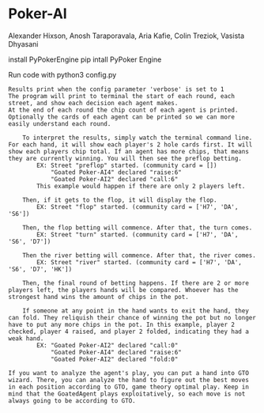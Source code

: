 # Poker-AI
Alexander Hixson, Anosh Taraporavala, Aria Kafie, Colin Treziok, Vasista Dhyasani

install PyPokerEngine
    pip intall PyPoker Engine

Run code with
    python3 config.py

    Results print when the config parameter 'verbose' is set to 1
    The program will print to terminal the start of each round, each street, and show each decision each agent makes. 
    At the end of each round the chip count of each agent is printed.
    Optionally the cards of each agent can be printed so we can more easily understand each round.

        To interpret the results, simply watch the terminal command line. For each hand, it will show each player's 2 hole cards first. It will show each players chip total. If an agent has more chips, that means they are currently winning. You will then see the preflop betting. 
            EX: Street "preflop" started. (community card = [])
                "Goated Poker-AI4" declared "raise:6"
                "Goated Poker-AI2" declared "call:6"
            This example would happen if there are only 2 players left.

        Then, if it gets to the flop, it will display the flop. 
            EX: Street "flop" started. (community card = ['H7', 'DA', 'S6'])

        Then, the flop betting will commence. After that, the turn comes.
            EX: Street "turn" started. (community card = ['H7', 'DA', 'S6', 'D7'])

        Then the river betting will commence. After that, the river comes.
            EX: Street "river" started. (community card = ['H7', 'DA', 'S6', 'D7', 'HK'])
        
        Then, the final round of betting happens. If there are 2 or more players left, the players hands will be compared. Whoever has the strongest hand wins the amount of chips in the pot.

        If someone at any point in the hand wants to exit the hand, they can fold. They reliquish their chance of winning the pot but no longer have to put any more chips in the pot. In this example, player 2 checked, player 4 raised, and player 2 folded, indicating they had a weak hand.
            EX: "Goated Poker-AI2" declared "call:0"
                "Goated Poker-AI4" declared "raise:6"
                "Goated Poker-AI2" declared "fold:0"

    If you want to analyze the agent's play, you can put a hand into GTO wizard. There, you can analyze the hand to figure out the best moves in each position according to GTO, game theory optimal play. Keep in mind that the GoatedAgent plays exploitatively, so each move is not always going to be according to GTO.
